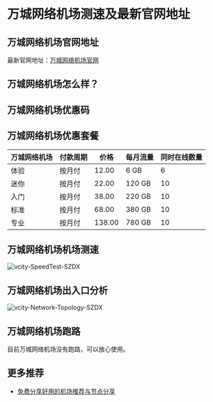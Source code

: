 # 万城网络机场测速及最新官网地址

## 万城网络机场官网地址
最新官网地址：[万城网络机场官网](https://jch.affxc.com/vcity/)

## 万城网络机场怎么样？


## 万城网络机场优惠码


## 万城网络机场优惠套餐

| 万城网络机场 | 付款周期 | 价格     | 每月流量   | 同时在线数量 |
|------|------|--------|--------|--------|
| 体验   | 按月付  | 12.00  | 6 GB   | 6      |
| 迷你   | 按月付  | 22.00  | 120 GB | 10     |
| 入门   | 按月付  | 38.00  | 220 GB | 10     |
| 标准   | 按月付  | 68.00  | 380 GB | 10     |
| 专业   | 按月付  | 138.00 | 780 GB | 10     |

## 万城网络机场机场测速

![vcity-SpeedTest-SZDX](https://github.com/jichanghub/vcity/assets/155247662/7f95c990-0de9-441d-8f30-615b650a5828)

## 万城网络机场出入口分析

![vcity-Network-Topology-SZDX](https://github.com/jichanghub/vcity/assets/155247662/a6e66964-2242-451e-a7b7-0bcb9ffe8c83)

## 万城网络机场跑路
目前万城网络机场没有跑路，可以放心使用。

## 更多推荐
 - [免费分享好用的机场推荐与节点分享](https://github.com/jichanghub/jichangtuijian)
